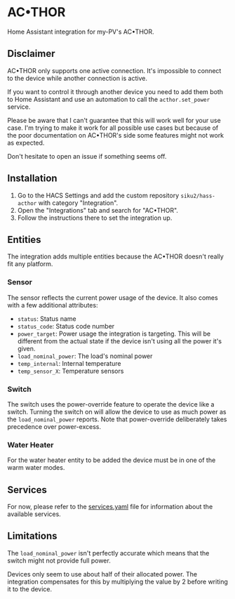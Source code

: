 # AC•THOR

Home Assistant integration for my-PV's AC•THOR.

## Disclaimer

AC•THOR only supports one active connection.
It's impossible to connect to the device while another connection is active.

If you want to control it through another device you need to add them both to Home Assistant and use an automation to call the `acthor.set_power` service.

Please be aware that I can't guarantee that this will work well for your use case.
I'm trying to make it work for all possible use cases but because of the poor documentation on AC•THOR's side some features might not work as expected.

Don't hesitate to open an issue if something seems off.

## Installation

1. Go to the HACS Settings and add the custom repository `siku2/hass-acthor` with category "Integration".
2. Open the "Integrations" tab and search for "AC•THOR".
3. Follow the instructions there to set the integration up.

## Entities

The integration adds multiple entities because the AC•THOR doesn't really fit any platform.

### Sensor

The sensor reflects the current power usage of the device.
It also comes with a few additional attributes:

- `status`: Status name
- `status_code`: Status code number
- `power_target`: Power usage the integration is targeting.
  This will be different from the actual state if the device isn't using all the power it's given.
- `load_nominal_power`: The load's nominal power
- `temp_internal`: Internal temperature
- `temp_sensor_X`: Temperature sensors

### Switch

The switch uses the power-override feature to operate the device like a switch.
Turning the switch on will allow the device to use as much power as the `load_nominal_power` reports.
Note that power-override deliberately takes precedence over power-excess.

### Water Heater

For the water heater entity to be added the device must be in one of the warm water modes.

## Services

For now, please refer to the [services.yaml](custom_components/acthor/services.yaml) file for information about the available services.

## Limitations

The `load_nominal_power` isn't perfectly accurate which means that the switch might not provide full power.

Devices only seem to use about half of their allocated power.
The integration compensates for this by multiplying the value by 2 before writing it to the device.
